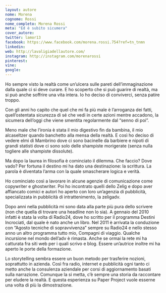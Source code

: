 ```yaml
---
layout: autore
nome: Morena
cognome: Rossi
nome_completo: Morena Rossi
meta: "Ed è subito sicumera"
cover_autore:
twitter: lamor13
facebook: https://www.facebook.com/morena.rossi.754?ref=tn_tnmn
linkedin:
web: http://lavaligiadellautore.com/
instagram: http://instagram.com/morenarossi
pinterest:
vine:
google:
---
```


Ho sempre visto la realtà come un’ulcera sulle pareti dell’immaginazione dalla quale ci si deve curare. E ho scoperto che si può guarire di realtà, ma si può anche soffrire una vita intera. Io ho deciso di conviverci, senza patire troppo.

Con gli anni ho capito che quel che mi fa più male è l’arroganza dei fatti, quell’ostentata sicurezza di sé che vedi in certe azioni mentre accadono, la sicumera dell’oggi che viene smentita regolarmente dal “senno di poi”.

Meno male che l’ironia è stata il mio digestivo fin da bambina, il mio alcaseltzer quando banchetto alla mensa della realtà. E così ho deciso di vedere elmi di Mambrino dove ci sono bacinelle da barbiere e nipoti di grandi statisti dove ci sono solo delle shampiste morigerate (senza nulla togliere alle shampiste dissolute).

Ma dopo la laurea in filosofia è cominciato il dilemma. Che faccio? Dove vado? Per fortuna il destino mi ha dato una destinazione: la scrittura. La parola è diventata l’arma con la quale smascherare logica e verità.

Ho cominciato così a lavorare in alcune agenzie di comunicazione come copywriter e ghostwriter. Poi ho incontrato quelli dello Zelig e dopo aver affiancato comici e autori ho aperto con loro un’agenzia di pubblicità, specializzata in pubblicità di intrattenimento, la zeligadv.

Dopo anni nella pubblicità mi sono data alla parte più pura dello scrivere (non che quella di trovare una headline non lo sia). A gennaio del 2010 infatti è stata la volta di Radio24, dove ho scritto per il programma Destini Incrociati, dal quale è nato anche un libro. Nel 2011 è arrivata la conduzione con “Agosto tecniche di sopravvivenza” sempre su Radio24 e nello stesso anno un altro programma tutto mio, Compagni di viaggio. Qualche incursione nel mondo dell’adv è rimasta. Anche se ormai la rete mi ha catturata fra siti web per i quali scrivo e blog. Essere un’autrice inoltre mi ha aperto le porte della formazione.

Lo storytelling sembra essere un buon metodo per trasferire nozioni, soprattutto in azienda. Così fra radio, internet e pubblicità ogni tanto ci metto anche la consulenza aziendale per corsi di aggiornamento basati sulla narrazione. Comunque la si metta, c’è sempre una storia da raccontare per eludere la realtà. E questa esperienza su Paper Project vuole esserne una volta di più la dimostrazione.